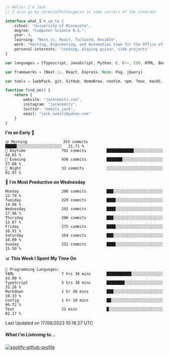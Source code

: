 ```typescript
// Hello! I'm Jack
// I also go by terminalPoltergeist in some corners of the internet

interface what_I'm_up_to {
    school: "University of Minnesota",
    degree: "Computer Science B.S.",
    year: 4,
    learning: "Next.js, React, Tailwind, Ansible",
    work: "Hosting, Engineering, and Automation team for the Office of Information Technology at UMN",
    personal-interests: "cooking, playing guitar, side projects"
}

var languages = [Typescript, JavaScript, Python, C, C++, CSS, HTML, Bash, VimScript]

var frameworks = [Next.js, React, Express, Node, Pug, jQuery]

var tools = [webPack, git, GitHub, HomeBrew, neoVim, npm, Tmux, macOS, Ubuntu, Docker, Nginx, Ansible, Cloudflare, DigitalOcean]

function find_me() {
    return {
        website: "jacknemitz.com",
        instagram: "jacknemitz",
        twitter: "nemitz_jack",
        email: "jack.nemitz@yahoo.com"
    }
}
```

<!--START_SECTION:waka-->
**I'm an Early 🐤** 

```text
🌞 Morning                353 commits         █████░░░░░░░░░░░░░░░░░░░░   21.71 % 
🌆 Daytime                791 commits         ████████████░░░░░░░░░░░░░   48.65 % 
🌃 Evening                450 commits         ███████░░░░░░░░░░░░░░░░░░   27.68 % 
🌙 Night                  32 commits          ░░░░░░░░░░░░░░░░░░░░░░░░░   01.97 % 
```
📅 **I'm Most Productive on Wednesday** 

```text
Monday                   208 commits         ███░░░░░░░░░░░░░░░░░░░░░░   12.79 % 
Tuesday                  229 commits         ████░░░░░░░░░░░░░░░░░░░░░   14.08 % 
Wednesday                292 commits         ████░░░░░░░░░░░░░░░░░░░░░   17.96 % 
Thursday                 206 commits         ███░░░░░░░░░░░░░░░░░░░░░░   12.67 % 
Friday                   275 commits         ████░░░░░░░░░░░░░░░░░░░░░   16.91 % 
Saturday                 164 commits         ███░░░░░░░░░░░░░░░░░░░░░░   10.09 % 
Sunday                   252 commits         ████░░░░░░░░░░░░░░░░░░░░░   15.50 % 
```


📊 **This Week I Spent My Time On** 

```text
💬 Programming Languages: 
YAML                     7 hrs 30 mins       ███████████░░░░░░░░░░░░░░   43.00 % 
TypeScript               5 hrs 38 mins       ████████░░░░░░░░░░░░░░░░░   32.28 % 
Markdown                 1 hr 48 mins        ███░░░░░░░░░░░░░░░░░░░░░░   10.33 % 
Config                   1 hr 10 mins        ██░░░░░░░░░░░░░░░░░░░░░░░   06.72 % 
Text                     22 mins             █░░░░░░░░░░░░░░░░░░░░░░░░   02.17 % 
```


 Last Updated on 17/08/2023 10:18:27 UTC
<!--END_SECTION:waka-->

##### What I'm Listening to...

[![spotify-github-profile](https://spotify-github-profile.vercel.app/api/view?uid=jack.nemitz&cover_image=true&show_offline=true&bar_color=53b14f&bar_color_cover=false&background_color=121212FF)](https://spotify-github-profile.vercel.app/api/view?uid=jack.nemitz&redirect=true)


